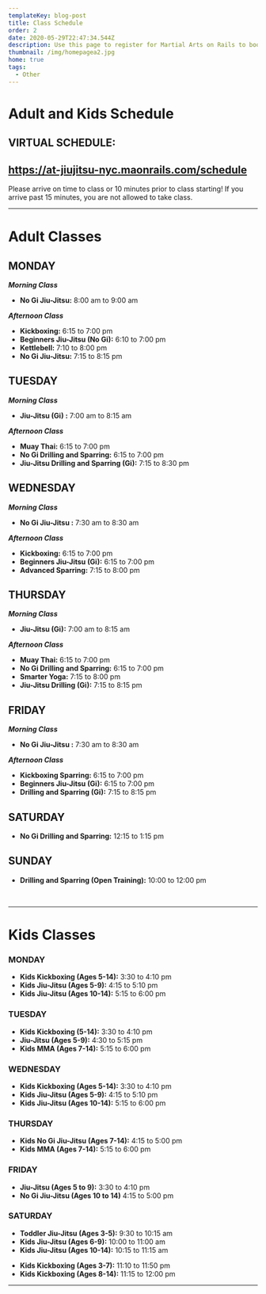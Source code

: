 ```yaml
---
templateKey: blog-post
title: Class Schedule
order: 2
date: 2020-05-29T22:47:34.544Z
description: Use this page to register for Martial Arts on Rails to book classes online.
thumbnail: /img/homepagea2.jpg
home: true
tags:
  - Other
---
```

# Adult and Kids Schedule

## VIRTUAL SCHEDULE:

## <https://at-jiujitsu-nyc.maonrails.com/schedule>

Please arrive on time to class or 10 minutes prior to class starting!  If you arrive past 15 minutes, you are not allowed to take class.

<script src="https://www.maonrails.com/js/widgets.js"></script>

<div class="maonrails-booking" attr-gym="DL7vA"></div>

- - -

# Adult Classes

## MONDAY

**_Morning Class_**

* **No Gi Jiu-Jitsu:** 8:00 am to 9:00 am

_**Afternoon Class**_

* **Kickboxing:** 6:15 to 7:00 pm
* **Beginners Jiu-Jitsu (No Gi):** 6:10 to 7:00 pm
* **Kettlebell:** 7:10 to 8:00 pm
* **No Gi Jiu-Jitsu:** 7:15 to 8:15 pm

## TUESDAY

**_Morning Class_**

* **Jiu-Jitsu (Gi) :** 7:00 am to 8:15 am

_**Afternoon Class**_

* **Muay Thai:** 6:15 to 7:00 pm
* **No Gi Drilling and Sparring:** 6:15 to 7:00 pm
* **Jiu-Jitsu Drilling and Sparring (Gi):** 7:15 to 8:30 pm

## WEDNESDAY

**_Morning Class_**

* **No Gi Jiu-Jitsu :** 7:30 am to 8:30 am

_**Afternoon Class**_

* **Kickboxing:** 6:15 to 7:00 pm
* **Beginners Jiu-Jitsu (Gi):** 6:15 to 7:00 pm
* **Advanced Sparring:** 7:15 to 8:00 pm

## THURSDAY

**_Morning Class_**

* **Jiu-Jitsu (Gi):** 7:00 am to 8:15 am

_**Afternoon Class**_

* **Muay Thai:** 6:15 to 7:00 pm
* **No Gi Drilling and Sparring:** 6:15 to 7:00 pm
* **Smarter Yoga:** 7:15 to 8:00 pm
* **Jiu-Jitsu Drilling (Gi):** 7:15 to 8:15 pm

## FRIDAY

**_Morning Class_**

* **No Gi Jiu-Jitsu :** 7:30 am to 8:30 am

_**Afternoon Class**_

* **Kickboxing Sparring:** 6:15 to 7:00 pm
* **Beginners Jiu-Jitsu (Gi):** 6:15 to 7:00 pm
* **Drilling and Sparring (Gi):** 7:15 to 8:15 pm

## SATURDAY

* **No Gi Drilling and Sparring:** 12:15 to 1:15 pm

## SUNDAY

* **Drilling and Sparring (Open Training):** 10:00 to 12:00 pm

<br>

- - -

# Kids Classes

### MONDAY

* **Kids Kickboxing (Ages 5-14):** 3:30 to 4:10 pm
* **Kids Jiu-Jitsu (Ages 5-9):** 4:15 to 5:10 pm
* **Kids Jiu-Jitsu (Ages 10-14):** 5:15 to 6:00 pm

### TUESDAY

* **Kids Kickboxing (5-14):** 3:30 to 4:10 pm
* **Jiu-Jitsu (Ages 5-9):** 4:30 to 5:15 pm
* **Kids MMA (Ages 7-14):** 5:15 to 6:00 pm 

### WEDNESDAY

* **Kids Kickboxing (Ages 5-14):** 3:30 to 4:10 pm
* **Kids Jiu-Jitsu (Ages 5-9):** 4:15 to 5:10 pm
* **Kids Jiu-Jitsu (Ages 10-14):** 5:15 to 6:00 pm

### THURSDAY

* **Kids No Gi Jiu-Jitsu (Ages 7-14):** 4:15 to 5:00 pm 
* **Kids MMA (Ages 7-14):** 5:15 to 6:00 pm 

### FRIDAY

* **Jiu-Jitsu (Ages 5 to 9):** 3:30 to 4:10 pm
* **No Gi Jiu-Jitsu (Ages 10 to 14)** 4:15 to 5:00 pm

### SATURDAY

* **Toddler Jiu-Jitsu (Ages 3-5):** 9:30 to 10:15 am
* **Kids Jiu-Jitsu (Ages 6-9):** 10:00 to 11:00 am
* **Kids Jiu-Jitsu (Ages 10-14):** 10:15 to 11:15 am

<bh>

* **Kids Kickboxing (Ages 3-7):** 11:10 to 11:50 pm
* **Kids Kickboxing (Ages 8-14):** 11:15 to 12:00 pm

- - -

<!-- Google tag (gtag.js) - Google Analytics -->
<script async src="https://www.googletagmanager.com/gtag/js?id=UA-4799639-6">
</script>
<script>
  window.dataLayer = window.dataLayer || [];
  function gtag(){dataLayer.push(arguments);}
  gtag('js', new Date());

  gtag('config', 'UA-4799639-6');
</script>
